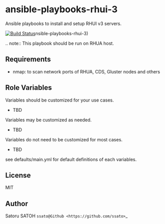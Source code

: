 # ansible-playbooks-rhui-3

Ansible playbooks to install and setup RHUI v3 servers.

[![Build Status](https://img.shields.io/travis/ssato/ansible-playbooks-rhui-3.png)](https://travis-ci.org/ssato/)nsible-playbooks-rhui-3)

.. note:: This playbook should be run on RHUA host.

## Requirements

- nmap: to scan network ports of RHUA, CDS, Gluster nodes and others

## Role Variables

Variables should be customized for your use cases.

- TBD

Variables may be customized as needed.

- TBD

Variables do not need to be customized for most cases.

- TBD

see defaults/main.yml for default definitions of each variables.

## License

MIT

## Author

Satoru SATOH `ssato@Github <https://github.com/ssato>`_

<!-- vim:sw=2:ts=2:et:
-->
